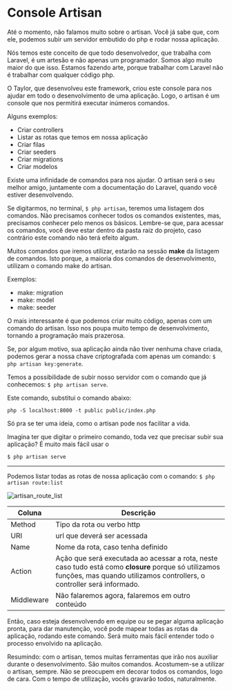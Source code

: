 # Console Artisan

Até o momento, não falamos muito sobre o artisan. 
Você já sabe que, com ele, podemos subir um servidor embutido do php e rodar nossa aplicação.

Nós temos este conceito de que todo desenvolvedor, que trabalha com Laravel, é um artesão e não apenas um programador. 
Somos algo muito maior do que isso. Estamos fazendo arte, porque trabalhar com Laravel não é trabalhar com qualquer código php.

O Taylor, que desenvolveu este framework, criou este console para nos ajudar em todo o desenvolvimento de uma aplicação. Logo, o artisan é um console que nos permitirá executar inúmeros comandos.

Alguns exemplos:

* Criar controllers
* Listar as rotas que temos em nossa aplicação
* Criar filas
* Criar seeders
* Criar migrations
* Criar modelos

Existe uma infinidade de comandos para nos ajudar. O artisan será o seu melhor amigo, juntamente com a documentação do Laravel, quando você estiver desenvolvendo.

Se digitarmos, no terminal, `$ php artisan`, teremos uma listagem dos comandos. 
Não precisamos conhecer todos os comandos existentes, mas, precisamos conhecer pelo menos os básicos. 
Lembre-se que, para acessar os comandos, você deve estar dentro da pasta raiz do projeto, caso contrário este comando não terá efeito algum.

Muitos comandos que iremos utilizar, estarão na sessão **make** da listagem de comandos. Isto porque, a maioria dos comandos de desenvolvimento, utilizam o comando make do artisan.

Exemplos:

* make: migration
* make: model
* make: seeder

O mais interessante é que podemos criar muito código, apenas com um comando do artisan. Isso nos poupa muito tempo de desenvolvimento, tornando a programação mais prazerosa.

Se, por algum motivo, sua aplicação ainda não tiver nenhuma chave criada, podemos gerar a nossa chave criptografada com apenas um comando: `$ php artisan key:generate`.

Temos a possibilidade de subir nosso servidor com o comando que já conhecemos: 
`$ php artisan serve`. 

Este comando, substitui o comando abaixo:

`php -S localhost:8000 -t public public/index.php`

Só pra se ter uma ideia, como o artisan pode nos facilitar a vida. 

Imagina ter que digitar o primeiro comando, toda vez que precisar subir sua aplicação? É muito mais fácil usar o 

`$ php artisan serve`


***

Podemos listar todas as rotas de nossa aplicação com o comando: `$ php artisan route:list`

![artisan_route_list](./images/artisan_route_list.png "artisan_route_list")

Coluna | Descrição
--------- | ------------
Method | Tipo da rota ou verbo http
URI | url que deverá ser acessada
Name | Nome da rota, caso tenha definido
Action | Ação que será executada ao acessar a rota, neste caso tudo está como **closure** porque só utilizamos funções, mas quando utilizamos controllers, o controller será informado.
Middleware | Não falaremos agora, falaremos em outro conteúdo

Então, caso esteja desenvolvendo em equipe ou  se pegar alguma aplicação pronta, para dar manutenção, você pode mapear todas as rotas da aplicação, rodando este comando. 
Será muito mais fácil entender todo o processo envolvido na aplicação.

Resumindo: com o artisan, temos muitas ferramentas que irão nos auxiliar durante o desenvolvimento. São muitos comandos. Acostumem-se a utilizar o artisan, sempre. 
Não se preocupem em decorar todos os comandos, logo de cara. Com o tempo de utilização, vocês gravarão todos, naturalmente.